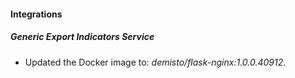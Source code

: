 #### Integrations
##### Generic Export Indicators Service
- Updated the Docker image to: *demisto/flask-nginx:1.0.0.40912*.
